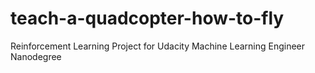 # teach-a-quadcopter-how-to-fly
Reinforcement Learning Project for Udacity Machine Learning Engineer Nanodegree
